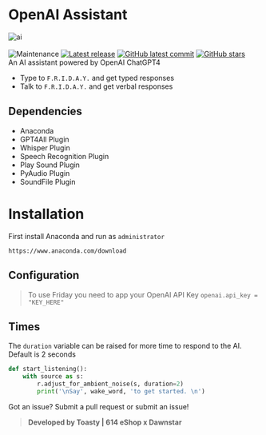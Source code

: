 # OpenAI Assistant
![ai](https://i.imgur.com/xwNwqD9.png)<br><br>
![Maintenance](https://img.shields.io/badge/Maintained%3F-yes-green.svg)  [![Latest release](https://badgen.net/github/release/ToastyOfficial/OpenAI_GPT4_Assistant)](https://github.com/ToastyOfficial/OpenAI_GPT4_Assistant/releases) [![GitHub latest commit](https://badgen.net/github/last-commit/ToastyOfficial/OpenAI_GPT4_Assistant)](https://GitHub.com/ToastyOfficial/OpenAI_GPT4_Assistant/commit/) [![GitHub stars](https://badgen.net/github/stars/ToastyOfficial/OpenAI_GPT4_Assistant)](https://GitHub.com/ToastyOfficial/OpenAI_GPT4_Assistant/stargazers/)<br>
An AI assistant powered by OpenAI ChatGPT4
- Type to `F.R.I.D.A.Y.` and get typed responses
- Talk to `F.R.I.D.A.Y.` and get verbal responses

## Dependencies
- Anaconda
- GPT4All Plugin
- Whisper Plugin
- Speech Recognition Plugin
- Play Sound Plugin
- PyAudio Plugin
- SoundFile Plugin

# Installation
First install Anaconda and run as `administrator`
```
https://www.anaconda.com/download
```
## Configuration
> To use Friday you need to app your OpenAI API Key
`openai.api_key = "KEY_HERE"`
## Times
The `duration` variable can be raised for more time to respond to the AI. Default is 2 seconds
```py
def start_listening():
    with source as s:
        r.adjust_for_ambient_noise(s, duration=2)
        print('\nSay', wake_word, 'to get started. \n')
```
Got an issue? Submit a pull request or submit an issue!<br>
> **Developed by Toasty | 614 eShop x Dawnstar**
